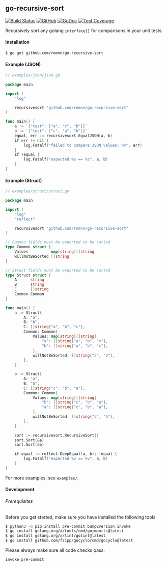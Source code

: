 ## go-recursive-sort

[![Build Status](https://github.com/romnn/go-recursive-sort/workflows/test/badge.svg)](https://github.com/romnn/go-recursive-sort/actions)
[![GitHub](https://img.shields.io/github/license/romnn/go-recursive-sort)](https://github.com/romnn/go-recursive-sort)
[![GoDoc](https://godoc.org/github.com/romnn/go-recursive-sort?status.svg)](https://godoc.org/github.com/romnn/go-recursive-sort)
[![Test Coverage](https://codecov.io/gh/romnn/go-recursive-sort/branch/master/graph/badge.svg)](https://codecov.io/gh/romnn/go-recursive-sort)

Recursively sort any golang `interface{}` for comparisons in your unit tests.

#### Installation

```bash
$ go get github.com/romnn/go-recursive-sort
```

#### Example (JSON)

```go
// examples/json/json.go

package main

import (
	"log"

	recursivesort "github.com/romnn/go-recursive-sort"
)

func main() {
	a := `{"test": ["a", "c", "b"]}`
	b := `{"test": ["c", "a", "b"]}`
	equal, err := recursivesort.EqualJSON(a, b)
	if err != nil {
		log.Fatalf("failed to compare JSON values: %v", err)
	}
	if !equal {
		log.Fatalf("expected %s == %s", a, b)
	}
}

```

#### Example (Struct)

```go
// examples/struct/struct.go

package main

import (
	"log"
	"reflect"

	recursivesort "github.com/romnn/go-recursive-sort"
)

// Common fields must be exported to be sorted
type Common struct {
	Values          map[string][]string
	willNotBeSorted []string
}

// Struct fields must be exported to be sorted
type Struct struct {
	A      string
	B      string
	C      []string
	Common Common
}

func main() {
	a := Struct{
		A: "a",
		B: "b",
		C: []string{"a", "b", "c"},
		Common: Common{
			Values: map[string][]string{
				"a": []string{"a", "b", "c"},
				"b": []string{"a", "b", "c"},
			},
			willNotBeSorted: []string{"a", "b"},
		},
	}

	b := Struct{
		A: "a",
		B: "b",
		C: []string{"c", "b", "a"},
		Common: Common{
			Values: map[string][]string{
				"b": []string{"c", "b", "a"},
				"a": []string{"c", "b", "a"},
			},
			willNotBeSorted: []string{"a", "b"},
		},
	}

	sort := recursivesort.RecursiveSort{}
	sort.Sort(&a)
	sort.Sort(&b)

	if equal := reflect.DeepEqual(a, b); !equal {
		log.Fatalf("expected %v == %v", a, b)
	}
}

```

For more examples, see `examples/`.

#### Development

###### Prerequisites

Before you get started, make sure you have installed the following tools

```bash
$ python3 -m pip install pre-commit bump2version invoke
$ go install golang.org/x/tools/cmd/goimports@latest
$ go install golang.org/x/lint/golint@latest
$ go install github.com/fzipp/gocyclo/cmd/gocyclo@latest
```

Please always make sure all code checks pass:

```bash
invoke pre-commit
```
